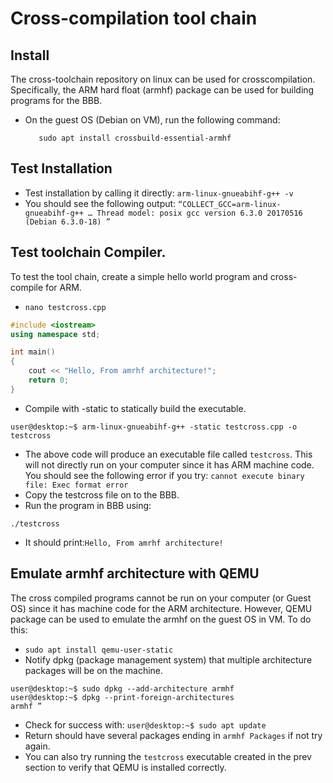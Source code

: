 # Cross-compilation tool chain

## Install

The cross-toolchain repository on linux can be used for crosscompilation. Specifically, the ARM hard float (armhf) package can be used for building programs for the BBB.

- On the guest OS (Debian on VM), run the following command:
  ```apt-cache search cross-build-essential
     sudo apt install crossbuild-essential-armhf
  ```

## Test Installation

- Test installation by calling it directly: `arm-linux-gnueabihf-g++ -v`
- You should see the following output: `“COLLECT_GCC=arm-linux-gnueabihf-g++ … Thread model: posix gcc version 6.3.0 20170516 (Debian 6.3.0-18) ”`

## Test toolchain Compiler.

To test the tool chain, create a simple hello world program and cross-compile for ARM.

- `nano testcross.cpp`

```cpp
#include <iostream>
using namespace std;

int main()
{
    cout << "Hello, From amrhf architecture!";
    return 0;
}
```

- Compile with -static to statically build the executable.

```linux
user@desktop:~$ arm-linux-gnueabihf-g++ -static testcross.cpp -o testcross
```

- The above code will produce an executable file called `testcross`. This will not directly run on your computer since it has ARM machine code. You should see the following error if you try: `cannot execute binary file: Exec format error`
- Copy the testcross file on to the BBB.
- Run the program in BBB using:

```linux
./testcross
```

- It should print:`Hello, From amrhf architecture!`

## Emulate armhf architecture with QEMU

The cross compiled programs cannot be run on your computer (or Guest OS) since it has machine code for the ARM architecture. However, QEMU package can be used to emulate the armhf on the guest OS in VM. To do this:

- `sudo apt install qemu-user-static`
- Notify dpkg (package management system) that multiple architecture packages will be on the machine.

```linux
user@desktop:~$ sudo dpkg --add-architecture armhf
user@desktop:~$ dpkg --print-foreign-architectures
armhf ”
```

- Check for success with: `user@desktop:~$ sudo apt update`
- Return should have several packages ending in `armhf Packages` if not try again.
- You can also try running the `testcross` executable created in the prev section to verify that QEMU is installed correctly.
